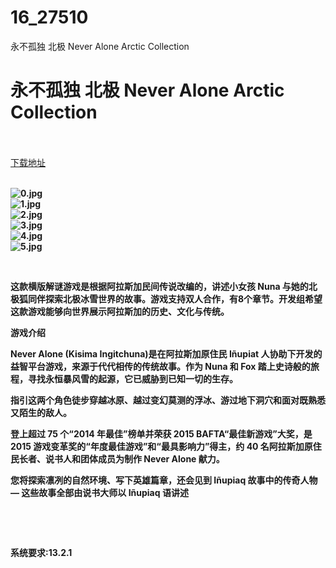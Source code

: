 # 16_27510
永不孤独 北极 Never Alone Arctic Collection
# 永不孤独 北极 Never Alone Arctic Collection
 <br/></br>
[下载地址](https://www.switch520.cc/article/27510 "下载地址")
<br/></br>

<p><strong><img title="0.jpg" src="https://www.switch520.cc/muke_img/2022_02_25_721d485c988ee.jpg" alt="0.jpg"></strong><br>
<strong><img title="1.jpg" src="https://www.switch520.cc/muke_img/2022_02_25_c069b4051d050.jpg" alt="1.jpg"></strong><br>
<strong><img title="2.jpg" src="https://www.switch520.cc/muke_img/2022_02_25_68e41afb12ee0.jpg" alt="2.jpg"></strong><br>
<strong><img title="3.jpg" src="https://www.switch520.cc/muke_img/2022_02_25_9e4d3449522bd.jpg" alt="3.jpg"></strong><br>
<strong><img title="4.jpg" src="https://www.switch520.cc/muke_img/2022_02_25_369499d015295.jpg" alt="4.jpg"></strong><br>
<strong><img title="5.jpg" src="https://www.switch520.cc/muke_img/2022_02_25_2d2777867a218.jpg" alt="5.jpg">&nbsp;</strong></p>
<p>&nbsp;</p>
<p><strong>这款横版解谜游戏是根据阿拉斯加民间传说改编的，讲述小女孩 Nuna 与她的北极狐同伴探索北极冰雪世界的故事。游戏支持双人合作，有8个章节。开发组希望这款游戏能够向世界展示阿拉斯加的历史、文化与传统。</strong></p>
<p><strong>游戏介绍</strong></p>
<p><strong>Never Alone (Kisima Ingitchuna)是在阿拉斯加原住民 Iñupiat 人协助下开发的益智平台游戏，来源于代代相传的传统故事。作为 Nuna 和 Fox 踏上史诗般的旅程，寻找永恒暴风雪的起源，它已威胁到已知一切的生存。</strong></p>
<p><strong>指引这两个角色徒步穿越冰原、越过变幻莫测的浮冰、游过地下洞穴和面对既熟悉又陌生的敌人。</strong></p>
<p><strong>登上超过 75 个“2014 年最佳”榜单并荣获 2015 BAFTA“最佳新游戏”大奖，是 2015 游戏变革奖的“年度最佳游戏”和“最具影响力”得主，约 40 名阿拉斯加原住民长者、说书人和团体成员为制作 Never Alone 献力。</strong></p>
<p><strong>您将探索凛冽的自然环境、写下英雄篇章，还会见到 Iñupiaq 故事中的传奇人物 — 这些故事全部由说书大师以 Iñupiaq 语讲述</strong></p>
<p>&nbsp;</p>
<p>&nbsp;</p>
<p><strong>系统要求:13.2.1</strong></p>



